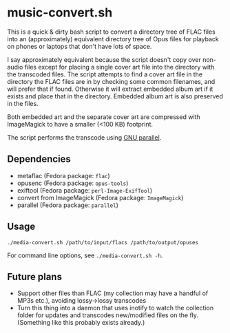 # music-convert.sh

This is a quick & dirty bash script to convert a directory tree of FLAC files into an (approximately) equivalent directory tree of Opus files
for playback on phones or laptops that don't have lots of space.

I say approximately equivalent because the script doesn't copy over non-audio files except for placing a single cover art file into the
directory with the transcoded files. The script attempts to find a cover art file in the directory the FLAC files are in by checking some
common filenames, and will prefer that if found. Otherwise it will extract embedded album art if it exists and place that in the directory.
Embedded album art is also preserved in the files.

Both embedded art and the separate cover art are compressed with ImageMagick to have a smaller (<100 KB) footprint.

The script performs the transcode using [GNU parallel](https://www.gnu.org/software/parallel/).

## Dependencies

- metaflac (Fedora package: `flac`)
- opusenc (Fedora package: `opus-tools`)
- exiftool (Fedora package: `perl-Image-ExifTool`)
- convert from ImageMagick (Fedora package: `ImageMagick`)
- parallel (Fedora package: `parallel`)

## Usage

`./media-convert.sh /path/to/input/flacs /path/to/output/opuses`

For command line options, see `./media-convert.sh -h`.

## Future plans

- Support other files than FLAC (my collection may have a handful of MP3s etc.), avoiding lossy->lossy transcodes
- Turn this thing into a daemon that uses inotify to watch the collection folder for updates and transcodes new/modified files
  on the fly. (Something like this probably exists already.)
